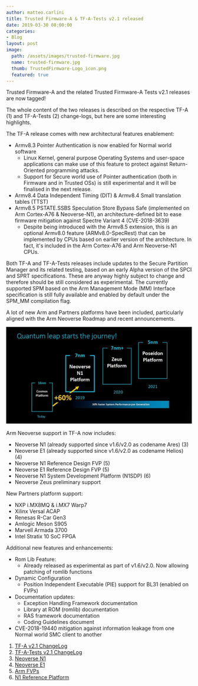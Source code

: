 ```yaml
---
author: matteo.carlini
title: Trusted Firmware-A & TF-A-Tests v2.1 released
date: 2019-03-30 08:00:00
categories:
- Blog
layout: post
image:
  path: /assets/images/trusted-firmware.jpg
  name: trusted-firmware.jpg
  thumb: TrustedFirmware-Logo_icon.png
  featured: true
---
```

Trusted Firmware-A and the related Trusted Firmware-A Tests v2.1 releases are now tagged!

The whole content of the two releases is described on the respective TF-A (1) and TF-A-Tests (2) change-logs, but here are some interesting highlights.

The TF-A release comes with new architectural features enablement:
* Armv8.3 Pointer Authentication is now enabled for Normal world software
	* Linux Kernel, general purpose Operating Systems and user-space applications can make use of this feature to protect against Return-Oriented programming attacks.
	* Support for Secure world use of Pointer authentication (both in Firmware and in Trusted OSs) is still experimental and it will be finalised in the next release.
* Armv8.4 Data Independent Timing (DIT) & Armv8.4 Small translation tables (TTST)
* Armv8.5 PSTATE.SSBS Speculation Store Bypass Safe (implemented on Arm Cortex-A76 & Neoverse-N1), an architecture-defined bit to ease firmware mitigation against Spectre Variant 4 (CVE-2018-3639)
	* Despite being introduced with the Armv8.5 extension, this is an optional Armv8.0 feature (ARMv8.0-SpecRest) that can be implemented by CPUs based on earlier version of the architecture. In fact, it's included in the Arm Cortex-A76 and Arm Neoverse-N1 CPUs.

Both TF-A and TF-A-Tests releases include updates to the Secure Partition Manager and its related testing, based on an early Alpha version of the SPCI and SPRT specifications. These are anyway highly subject to change and therefore should be still considered as experimental.
The currently supported SPM based on the Arm Management Mode (MM) Interface specification is still fully available and enabled by default under the SPM_MM compilation flag.

A lot of new Arm and Partners platforms have been included, particularly aligned with the Arm Neoverse Roadmap and recent announcements.

![Neoverse](/assets/images/blog/arm_neoverse.jpg)

Arm Neoverse support in TF-A now includes:
* Neoverse N1 (already supported since v1.6/v2.0 as codename Ares) (3)
* Neoverse E1 (already supported since v1.6/v2.0 as codename Helios) (4)
* Neoverse N1 Reference Design FVP (5)
* Neoverse E1 Reference Design FVP (5)
* Neoverse N1 System Development Platform (N1SDP) (6)
* Neoverse Zeus preliminary support

New Partners platform support:
* NXP i.MX8MQ & i.MX7 Warp7
* Xilinx Versal ACAP
* Renesas R-Car Gen3
* Amlogic Meson S905
* Marvell Armada 3700
* Intel Stratix 10 SoC FPGA

Additional new features and enhancements:
* Rom Lib Feature:
	* Already released as experimental as part of v1.6/v2.0. Now allowing patching of romlib functions
* Dynamic Configuration
	* Position Independent Executable (PIE)  support for BL31 (enabled on FVPs)
* Documentation updates:
	* Exception Handling Framework documentation
	* Library at ROM (romlib) documentation
	* RAS framework documentation
	* Coding Guidelines document
* CVE-2018-19440 mitigation against information leakage from one Normal world SMC client to another

1. [TF-A v2.1 ChangeLog](https://git.trustedfirmware.org/TF-A/trusted-firmware-a.git/about/docs/change-log.rst#trusted-firmware-a-version-2-1)
2. [TF-A-Tests v2.1 ChangeLog](https://git.trustedfirmware.org/TF-A/tf-a-tests.git/about/docs/change-log.rst#trusted-firmware-a-tests-version-2-1)
3. [Neoverse N1](https://developer.arm.com/ip-products/processors/neoverse/neoverse-n1)
4. [Neoverse E1](https://developer.arm.com/ip-products/processors/neoverse/neoverse-e1)
5. [Arm FVPs](https://developer.arm.com/tools-and-software/simulation-models/fixed-virtual-platforms)
6. [N1 Reference Platform](https://developer.arm.com/tools-and-software/development-boards/neoverse-reference-design)
